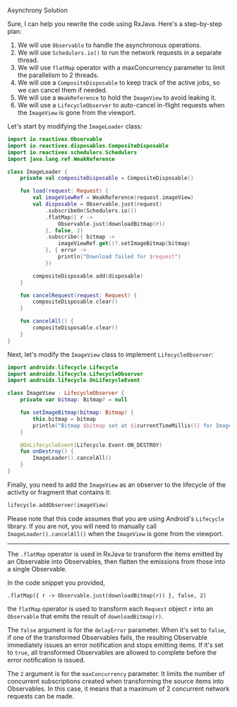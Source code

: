
Asynchrony Solution

Sure, I can help you rewrite the code using RxJava. Here's a step-by-step plan:

1. We will use `Observable` to handle the asynchronous operations.
2. We will use `Schedulers.io()` to run the network requests in a separate thread.
3. We will use `flatMap` operator with a maxConcurrency parameter to limit the parallelism to 2 threads.
4. We will use a `CompositeDisposable` to keep track of the active jobs, so we can cancel them if needed.
5. We will use a `WeakReference` to hold the `ImageView` to avoid leaking it.
6. We will use a `LifecycleObserver` to auto-cancel in-flight requests when the `ImageView` is gone from the viewport.

Let's start by modifying the `ImageLoader` class:

```kotlin
import io.reactivex.Observable
import io.reactivex.disposables.CompositeDisposable
import io.reactivex.schedulers.Schedulers
import java.lang.ref.WeakReference

class ImageLoader {
    private val compositeDisposable = CompositeDisposable()

    fun load(request: Request) {
        val imageViewRef = WeakReference(request.imageView)
        val disposable = Observable.just(request)
            .subscribeOn(Schedulers.io())
            .flatMap({ r ->
                Observable.just(downloadBitmap(r))
            }, false, 2)
            .subscribe({ bitmap ->
                imageViewRef.get()?.setImageBitmap(bitmap)
            }, { error ->
                println("Download failed for $request")
            })

        compositeDisposable.add(disposable)
    }

    fun cancelRequest(request: Request) {
        compositeDisposable.clear()
    }

    fun cancelAll() {
        compositeDisposable.clear()
    }
}
```

Next, let's modify the `ImageView` class to implement `LifecycleObserver`:

```kotlin
import androidx.lifecycle.Lifecycle
import androidx.lifecycle.LifecycleObserver
import androidx.lifecycle.OnLifecycleEvent

class ImageView : LifecycleObserver {
    private var bitmap: Bitmap? = null

    fun setImageBitmap(bitmap: Bitmap) {
        this.bitmap = bitmap
        println("Bitmap $bitmap set at ${currentTimeMillis()} for ImageView $this")
    }

    @OnLifecycleEvent(Lifecycle.Event.ON_DESTROY)
    fun onDestroy() {
        ImageLoader().cancelAll()
    }
}
```

Finally, you need to add the `ImageView` as an observer to the lifecycle of the activity or fragment that contains it:

```kotlin
lifecycle.addObserver(imageView)
```

Please note that this code assumes that you are using Android's `Lifecycle` library. If you are not, you will need to manually call `ImageLoader().cancelAll()` when the `ImageView` is gone from the viewport.



---

The `.flatMap` operator is used in RxJava to transform the items emitted by an Observable into Observables, then flatten the emissions from those into a single Observable.

In the code snippet you provided,

```.flatMap({ r -> Observable.just(downloadBitmap(r)) }, false, 2)```

 the `flatMap` operator is used to transform each `Request` object `r` into an `Observable` that emits the result of `downloadBitmap(r)`.

The `false` argument is for the `delayError` parameter. When it's set to `false`, if one of the transformed Observables fails, the resulting Observable immediately issues an error notification and stops emitting items. If it's set to `true`, all transformed Observables are allowed to complete before the error notification is issued.

The `2` argument is for the `maxConcurrency` parameter. It limits the number of concurrent subscriptions created when transforming the source items into Observables. In this case, it means that a maximum of 2 concurrent network requests can be made.